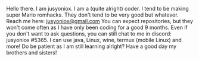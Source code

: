 Hello there. I am jusyoniox. I am a (quite alright) coder.
I tend to be making super Mario romhacks. They don't tend to be very good but whatever.
 Reach me here: jusyoniox@gmail.com
You can expect repositories, but they won't come often as I have only been coding for a good 9 months.
Even if you don't want to ask questions, you can still chat to me in discord: jusyoniox #5365.
I can use java, Linux, wine, termux (mobile Linux) and more! 
Do be patient as I am still learning alright?
Have a good day my brothers and sisters!
